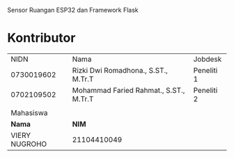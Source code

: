 Sensor Ruangan ESP32 dan Framework Flask

# Kontributor
|  |  |  | 
|--|--|--|
| NIDN | Nama | Jobdesk |
| 0730019602 | Rizki Dwi Romadhona., S.ST., M.Tr.T | Peneliti 1 |
| 0702109502 | Mohammad Faried Rahmat., S.ST., M.Tr.T | Peneliti 2 |
|  |  |
| Mahasiswa |  |
|**Nama**| **NIM**|
|VIERY NUGROHO |21104410049|